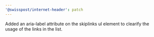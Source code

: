 ```yaml
---
'@swisspost/internet-header': patch
---
```


Added an aria-label attribute on the skiplinks ul element to clearify the usage of the links in the list.

